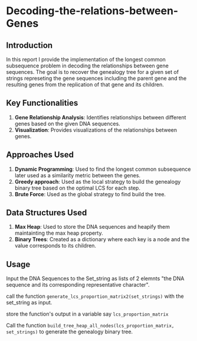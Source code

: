 # Decoding-the-relations-between-Genes

## Introduction

In this report I provide the implementation of the longest common subsequence problem in decoding the relationships between gene sequences. The goal is to recover the genealogy tree for a given set of strings represeting the gene sequences including the parent gene and the resulting genes from the replication of that gene and its children.

## Key Functionalities

1. **Gene Relationship Analysis**: Identifies relationships between different genes based on the given DNA sequences.
2. **Visualization**: Provides visualizations of the relationships between genes.

## Approaches Used

1. **Dynamic Programming**: Used to find the longest common subsequence later used as a similarity metric between the genes.
2. **Greedy approach**: Used as the local strategy to build the genealogy binary tree based on the optimal LCS for each step.
3. **Brute Force**: Used as the global strategy to find build the tree.

## Data Structures Used

1. **Max Heap**: Used to store the DNA sequences and heapify them maintainting the max heap property.
2. **Binary Trees**: Created as a dictionary where each key is a node and the value corresponds to its children.

## Usage

Input the DNA Sequences to the Set_string as lists of 2 elemnts "the DNA sequence and its corresponding representative character".

call the function `generate_lcs_proportion_matrix2(set_strings)` with the set_string as input.

store the function's output in a variable say `lcs_proportion_matrix`

Call the function `build_tree_heap_all_nodes(lcs_proportion_matrix, set_strings)` to generate the genealogy binary tree.
